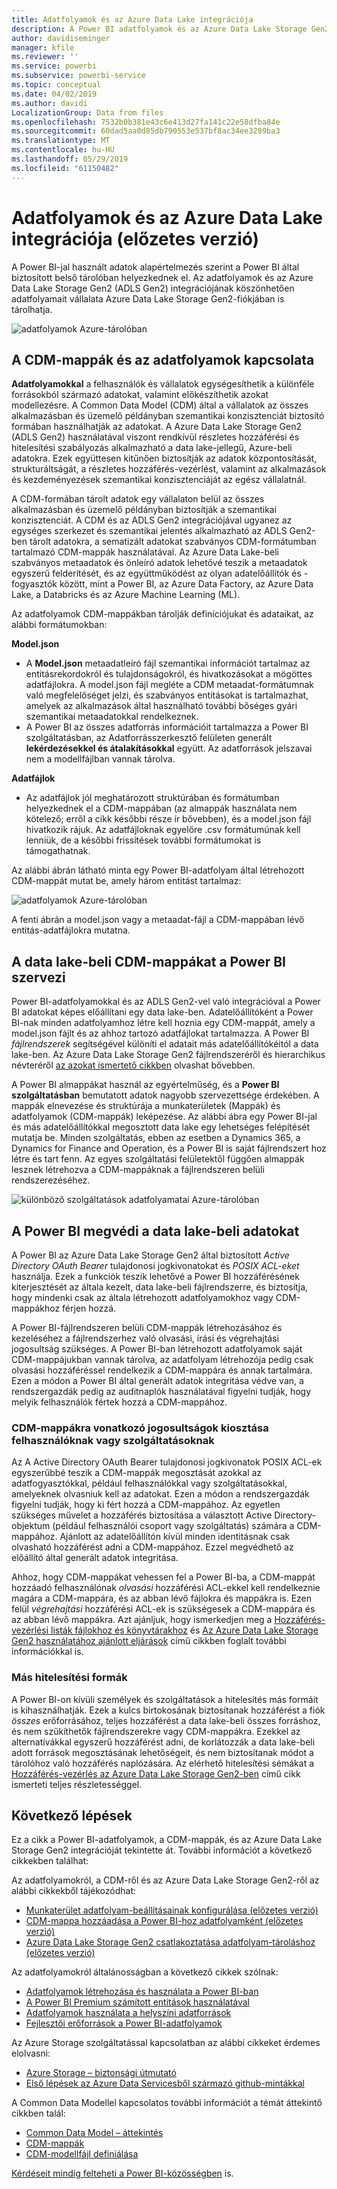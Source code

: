 ```yaml
---
title: Adatfolyamok és az Azure Data Lake integrációja
description: A Power BI adatfolyamok és az Azure Data Lake Storage Gen2 integrációjának áttekintése
author: davidiseminger
manager: kfile
ms.reviewer: ''
ms.service: powerbi
ms.subservice: powerbi-service
ms.topic: conceptual
ms.date: 04/02/2019
ms.author: davidi
LocalizationGroup: Data from files
ms.openlocfilehash: 7532b0b381e43c6e413d27fa141c22e58dfba84e
ms.sourcegitcommit: 60dad5aa0d85db790553e537bf8ac34ee3289ba3
ms.translationtype: MT
ms.contentlocale: hu-HU
ms.lasthandoff: 05/29/2019
ms.locfileid: "61150482"
---
```

# <a name="dataflows-and-azure-data-lake-integration-preview"></a>Adatfolyamok és az Azure Data Lake integrációja (előzetes verzió)

A Power BI-jal használt adatok alapértelmezés szerint a Power BI által biztosított belső tárolóban helyezkednek el. Az adatfolyamok és az Azure Data Lake Storage Gen2 (ADLS Gen2) integrációjának köszönhetően adatfolyamait vállalata Azure Data Lake Storage Gen2-fiókjában is tárolhatja. 

![adatfolyamok Azure-tárolóban](media/service-dataflows-azure-data-lake-integration/dataflows-azure-integration_01.jpg)

## <a name="how-cdm-folders-relate-to-dataflows"></a>A CDM-mappák és az adatfolyamok kapcsolata

**Adatfolyamokkal** a felhasználók és vállalatok egységesíthetik a különféle forrásokból származó adatokat, valamint előkészíthetik azokat modellezésre. A Common Data Model (CDM) által a vállalatok az összes alkalmazásban és üzemelő példányban szemantikai konzisztenciát biztosító formában használhatják az adatokat. A Azure Data Lake Storage Gen2 (ADLS Gen2) használatával viszont rendkívül részletes hozzáférési és hitelesítési szabályozás alkalmazható a data lake-jellegű, Azure-beli adatokra. Ezek együttesen kitűnően biztosítják az adatok központosítását, strukturáltságát, a részletes hozzáférés-vezérlést, valamint az alkalmazások és kezdeményezések szemantikai konzisztenciáját az egész vállalatnál.

A CDM-formában tárolt adatok egy vállalaton belül az összes alkalmazásban és üzemelő példányban biztosítják a szemantikai konzisztenciát. A CDM és az ADLS Gen2 integrációjával ugyanez az egységes szerkezet és szemantikai jelentés alkalmazható az ADLS Gen2-ben tárolt adatokra, a sematizált adatokat szabványos CDM-formátumban tartalmazó CDM-mappák használatával. Az Azure Data Lake-beli szabványos metaadatok és önleíró adatok lehetővé teszik a metaadatok egyszerű felderítését, és az együttműködést az olyan adatelőállítók és -fogyasztók között, mint a Power BI, az Azure Data Factory, az Azure Data Lake, a Databricks és az Azure Machine Learning (ML). 

Az adatfolyamok CDM-mappákban tárolják definíciójukat és adataikat, az alábbi formátumokban:

**Model.json**
* A **Model.json** metaadatleíró fájl szemantikai információt tartalmaz az entitásrekordokról és tulajdonságokról, és hivatkozásokat a mögöttes adatfájlokra. A model.json fájl megléte a CDM metaadat-formátumnak való megfelelőséget jelzi, és szabványos entitásokat is tartalmazhat, amelyek az alkalmazások által használható további bőséges gyári szemantikai metaadatokkal rendelkeznek.
* A Power BI az összes adatforrás információit tartalmazza a Power BI szolgáltatásban, az Adatforrásszerkesztő felületen generált **lekérdezésekkel és átalakításokkal** együtt. Az adatforrások jelszavai nem a modellfájlban vannak tárolva.

**Adatfájlok**
* Az adatfájlok jól meghatározott struktúrában és formátumban helyezkednek el a CDM-mappában (az almappák használata nem kötelező; erről a cikk későbbi része ír bővebben), és a model.json fájl hivatkozik rájuk. Az adatfájloknak egyelőre .csv formátumúnak kell lenniük, de a későbbi frissítések további formátumokat is támogathatnak. 

Az alábbi ábrán látható minta egy Power BI-adatfolyam által létrehozott CDM-mappát mutat be, amely három entitást tartalmaz:

![adatfolyamok Azure-tárolóban](media/service-dataflows-azure-data-lake-integration/dataflows-azure-integration_01.jpg)

A fenti ábrán a model.json vagy a metaadat-fájl a CDM-mappában lévő entitás-adatfájlokra mutatna.

## <a name="power-bi-organizes-cdm-folders-in-the-data-lake"></a>A data lake-beli CDM-mappákat a Power BI szervezi

Power BI-adatfolyamokkal és az ADLS Gen2-vel való integrációval a Power BI adatokat képes előállítani egy data lake-ben. Adatelőállítóként a Power BI-nak minden adatfolyamhoz létre kell hoznia egy CDM-mappát, amely a model.json fájlt és az ahhoz tartozó adatfájlokat tartalmazza. A Power BI *fájlrendszerek* segítségével különíti el adatait más adatelőállítókéitól a data lake-ben. Az Azure Data Lake Storage Gen2 fájlrendszeréről és hierarchikus névteréről [az azokat ismertető cikkben](https://docs.microsoft.com/azure/storage/data-lake-storage/namespace) olvashat bővebben.

A Power BI almappákat használ az egyértelműség, és a **Power BI szolgáltatásban** bemutatott adatok nagyobb szervezettsége érdekében. A mappák elnevezése és struktúrája a munkaterületek (Mappák) és adatfolyamok (CDM-mappák) leképezése. Az alábbi ábra egy Power BI-jal és más adatelőállítókkal megosztott data lake egy lehetséges felépítését mutatja be. Minden szolgáltatás, ebben az esetben a Dynamics 365, a Dynamics for Finance and Operation, és a Power BI is saját fájlrendszert hoz létre és tart fenn. Az egyes szolgáltatási felületektől függően almappák lesznek létrehozva a CDM-mappáknak a fájlrendszeren belüli rendszerezéséhez. 

![különböző szolgáltatások adatfolyamatai Azure-tárolóban](media/service-dataflows-azure-data-lake-integration/dataflows-azure-integration_02.jpg)

## <a name="power-bi-protects-data-in-the-data-lake"></a>A Power BI megvédi a data lake-beli adatokat

A Power BI az Azure Data Lake Storage Gen2 által biztosított *Active Directory OAuth Bearer* tulajdonosi jogkivonatokat és *POSIX ACL-eket* használja. Ezek a funkciók teszik lehetővé a Power BI hozzáférésének kiterjesztését az általa kezelt, data lake-beli fájlrendszerre, és biztosítja, hogy mindenki csak az általa létrehozott adatfolyamokhoz vagy CDM-mappákhoz férjen hozzá. 

A Power BI-fájlrendszeren belüli CDM-mappák létrehozásához és kezeléséhez a fájlrendszerhez való olvasási, írási és végrehajtási jogosultság szükséges. A Power BI-ban létrehozott adatfolyamok saját CDM-mappájukban vannak tárolva, az adatfolyam létrehozója pedig csak olvasási hozzáféréssel rendelkezik a CDM-mappára és annak tartalmára. Ezen a módon a Power BI által generált adatok integritása védve van, a rendszergazdák pedig az auditnaplók használatával figyelni tudják, hogy melyik felhasználók fértek hozzá a CDM-mappához. 

### <a name="authorizing-users-or-services-for-cdm-folders"></a>CDM-mappákra vonatkozó jogosultságok kiosztása felhasználóknak vagy szolgáltatásoknak

Az A Active Directory OAuth Bearer tulajdonosi jogkivonatok POSIX ACL-ek egyszerűbbé teszik a CDM-mappák megosztását azokkal az adatfogyasztókkal, például felhasználókkal vagy szolgáltatásokkal, amelyeknek olvasniuk kell az adatokat. Ezen a módon a rendszergazdák figyelni tudják, hogy ki fért hozzá a CDM-mappához. Az egyetlen szükséges művelet a hozzáférés biztosítása a választott Active Directory-objektum (például felhasználói csoport vagy szolgáltatás) számára a CDM-mappához. Ajánlott az adatelőállítón kívül minden identitásnak csak olvasható hozzáférést adni a CDM-mappához. Ezzel megvédhető az előállító által generált adatok integritása.

Ahhoz, hogy CDM-mappákat vehessen fel a Power BI-ba, a CDM-mappát hozzáadó felhasználónak *olvasási* hozzáférési ACL-ekkel kell rendelkeznie magára a CDM-mappára, és az abban lévő fájlokra és mappákra is. Ezen felül *végrehajtási* hozzáférési ACL-ek is szükségesek a CDM-mappára és az abban lévő mappákra. Azt ajánljuk, hogy ismerkedjen meg a [Hozzáférés-vezérlési listák fájlokhoz és könyvtárakhoz](https://docs.microsoft.com/azure/storage/blobs/data-lake-storage-access-control#access-control-lists-on-files-and-directories) és [Az Azure Data Lake Storage Gen2 használatához ajánlott eljárások](https://docs.microsoft.com/azure/storage/blobs/data-lake-storage-best-practices) című cikkben foglalt további információkkal is.


### <a name="alternative-forms-of-authorization"></a>Más hitelesítési formák

A Power BI-on kívüli személyek és szolgáltatások a hitelesítés más formáit is kihasználhatják. Ezek a kulcs birtokosának biztosítanak hozzáférést a fiók *összes* erőforrásához, teljes hozzáférést a data lake-beli összes forráshoz, és nem szűkíthetők fájlrendszerekre vagy CDM-mappákra. Ezekkel az alternatívákkal egyszerű hozzáférést adni, de korlátozzák a data lake-beli adott források megosztásának lehetőségeit, és nem biztosítanak módot a tárolóhoz való hozzáférés naplózására. Az elérhető hitelesítési sémákat a [Hozzáférés-vezérlés az Azure Data Lake Storage Gen2-ben](https://docs.microsoft.com/azure/storage/blobs/data-lake-storage-access-control
) című cikk ismerteti teljes részletességgel.


## <a name="next-steps"></a>Következő lépések

Ez a cikk a Power BI-adatfolyamok, a CDM-mappák, és az Azure Data Lake Storage Gen2 integrációját tekintette át. További információt a következő cikkekben találhat:

Az adatfolyamokról, a CDM-ről és az Azure Data Lake Storage Gen2-ről az alábbi cikkekből tájékozódhat:

* [Munkaterület adatfolyam-beállításainak konfigurálása (előzetes verzió)](service-dataflows-configure-workspace-storage-settings.md)
* [CDM-mappa hozzáadása a Power BI-hoz adatfolyamként (előzetes verzió)](service-dataflows-add-cdm-folder.md)
* [Azure Data Lake Storage Gen2 csatlakoztatása adatfolyam-tároláshoz (előzetes verzió)](service-dataflows-connect-azure-data-lake-storage-gen2.md)

Az adatfolyamokról általánosságban a következő cikkek szólnak:

* [Adatfolyamok létrehozása és használata a Power BI-ban](service-dataflows-create-use.md)
* [A Power BI Premium számított entitások használatával](service-dataflows-computed-entities-premium.md)
* [Adatfolyamok használata a helyszíni adatforrások](service-dataflows-on-premises-gateways.md)
* [Fejlesztői erőforrások a Power BI-adatfolyamok](service-dataflows-developer-resources.md)

Az Azure Storage szolgáltatással kapcsolatban az alábbi cikkeket érdemes elolvasni:
* [Azure Storage – biztonsági útmutató](https://docs.microsoft.com/azure/storage/common/storage-security-guide)
* [Első lépések az Azure Data Servicesből származó github-mintákkal](https://aka.ms/cdmadstutorial)

A Common Data Modellel kapcsolatos további információt a témát áttekintő cikkben talál:
* [Common Data Model – áttekintés](https://docs.microsoft.com/powerapps/common-data-model/overview)
* [CDM-mappák](https://go.microsoft.com/fwlink/?linkid=2045304)
* [CDM-modellfájl definiálása](https://go.microsoft.com/fwlink/?linkid=2045521)

[Kérdéseit mindig felteheti a Power BI-közösségben](http://community.powerbi.com/) is.
